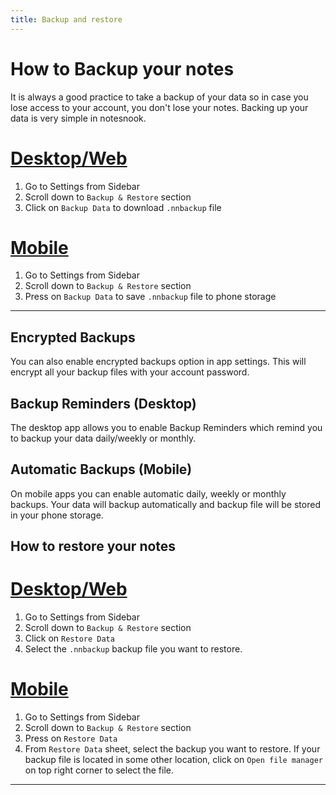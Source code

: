 ```yaml
---
title: Backup and restore
---
```


# How to Backup your notes

It is always a good practice to take a backup of your data so in case you lose access to your account, you don't lose your notes. Backing up your data is very simple in notesnook.

# [Desktop/Web](#/tab/web)

1. Go to Settings from Sidebar
2. Scroll down to `Backup & Restore` section
3. Click on `Backup Data` to download `.nnbackup` file

# [Mobile](#/tab/mobile)

1. Go to Settings from Sidebar
2. Scroll down to `Backup & Restore` section
3. Press on `Backup Data` to save `.nnbackup` file to phone storage

---

## Encrypted Backups

You can also enable encrypted backups option in app settings. This will encrypt all your backup files with your account password.

## Backup Reminders (Desktop)

The desktop app allows you to enable Backup Reminders which remind you to backup your data daily/weekly or monthly.

## Automatic Backups (Mobile)

On mobile apps you can enable automatic daily, weekly or monthly backups. Your data will backup automatically and backup file will be stored in your phone storage.

## How to restore your notes

# [Desktop/Web](#/tab/web)

1. Go to Settings from Sidebar
2. Scroll down to `Backup & Restore` section
3. Click on `Restore Data`
4. Select the `.nnbackup` backup file you want to restore.

# [Mobile](#/tab/mobile)

1. Go to Settings from Sidebar
2. Scroll down to `Backup & Restore` section
3. Press on `Restore Data`
4. From `Restore Data` sheet, select the backup you want to restore. If your backup file is located in some other location, click on `Open file manager` on top right corner to select the file.

---
